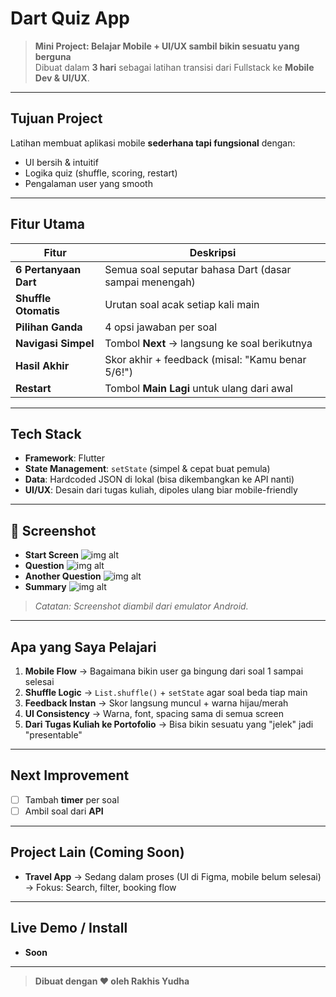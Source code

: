 # Dart Quiz App 

> **Mini Project: Belajar Mobile + UI/UX sambil bikin sesuatu yang berguna**  
> Dibuat dalam **3 hari** sebagai latihan transisi dari Fullstack ke **Mobile Dev & UI/UX**.

---

## Tujuan Project
Latihan membuat aplikasi mobile **sederhana tapi fungsional** dengan:
- UI bersih & intuitif
- Logika quiz (shuffle, scoring, restart)
- Pengalaman user yang smooth

---

## Fitur Utama
| Fitur | Deskripsi |
|------|-----------|
| **6 Pertanyaan Dart** | Semua soal seputar bahasa Dart (dasar sampai menengah) |
| **Shuffle Otomatis** | Urutan soal acak setiap kali main |
| **Pilihan Ganda** | 4 opsi jawaban per soal |
| **Navigasi Simpel** | Tombol **Next** → langsung ke soal berikutnya |
| **Hasil Akhir** | Skor akhir + feedback (misal: "Kamu benar 5/6!") |
| **Restart** | Tombol **Main Lagi** untuk ulang dari awal |

---

## Tech Stack
- **Framework**: Flutter
- **State Management**: `setState` (simpel & cepat buat pemula)
- **Data**: Hardcoded JSON di lokal (bisa dikembangkan ke API nanti)
- **UI/UX**: Desain dari tugas kuliah, dipoles ulang biar mobile-friendly

---

## 📸 Screenshot
- **Start Screen**
![img alt](https://github.com/rakhisyudha/quiz_app/blob/e217dc10828fada3a64d732fcd08c6586bf0834a/assets/app/flutter_01.png)
- **Question**
![img alt](https://github.com/rakhisyudha/quiz_app/blob/e217dc10828fada3a64d732fcd08c6586bf0834a/assets/app/flutter_02.png)
- **Another Question**
![img alt](https://github.com/rakhisyudha/quiz_app/blob/e217dc10828fada3a64d732fcd08c6586bf0834a/assets/app/flutter_03.png)
- **Summary**
![img alt](https://github.com/rakhisyudha/quiz_app/blob/e217dc10828fada3a64d732fcd08c6586bf0834a/assets/app/flutter_04.png)
> *Catatan: Screenshot diambil dari emulator Android.*

---

## Apa yang Saya Pelajari
1. **Mobile Flow** → Bagaimana bikin user ga bingung dari soal 1 sampai selesai
2. **Shuffle Logic** → `List.shuffle()` + `setState` agar soal beda tiap main
3. **Feedback Instan** → Skor langsung muncul + warna hijau/merah
4. **UI Consistency** → Warna, font, spacing sama di semua screen
5. **Dari Tugas Kuliah ke Portofolio** → Bisa bikin sesuatu yang "jelek" jadi "presentable"

---

## Next Improvement
- [ ] Tambah **timer** per soal
- [ ] Ambil soal dari **API**

---

## Project Lain (Coming Soon)
- **Travel App** → Sedang dalam proses (UI di Figma, mobile belum selesai)  
  → Fokus: Search, filter, booking flow 

---

## Live Demo / Install
- **Soon**

---

> **Dibuat dengan ❤️ oleh Rakhis Yudha** 
